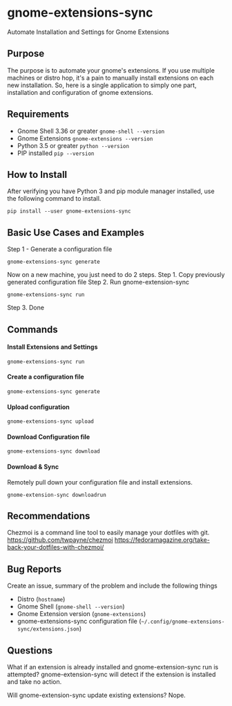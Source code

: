 # gnome-extensions-sync
Automate Installation and Settings for Gnome Extensions

## Purpose

The purpose is to automate your gnome's extensions. If you use multiple machines or distro hop, it's a pain to manually install extensions on each new installation. So, here is a single application to simply one part, installation and configuration of gnome extensions.

## Requirements

* Gnome Shell 3.36 or greater ```gnome-shell --version```
* Gnome Extensions ```gnome-extensions --version```
* Python 3.5 or greater ```python --version```
* PIP installed ```pip --version```

## How to Install

After verifying you have Python 3 and pip module manager installed, use the following command to install.
```
pip install --user gnome-extensions-sync
```

## Basic Use Cases and Examples

Step 1 - Generate a configuration file
```
gnome-extensions-sync generate
```


Now on a new machine, you just need to do 2 steps.
Step 1. Copy previously generated configuration file
Step 2. Run gnome-extension-sync

```
gnome-extensions-sync run
```

Step 3. Done



## Commands

#### Install Extensions and Settings
```
gnome-extensions-sync run
```

#### Create a configuration file
```
gnome-extensions-sync generate
```

#### Upload configuration
```
gnome-extensions-sync upload
```

#### Download Configuration file
```
gnome-extensions-sync download
```

#### Download & Sync
Remotely pull down your configuration file and install extensions.
```
gnome-extension-sync downloadrun
```

## Recommendations

Chezmoi is a command line tool to easily manage your dotfiles with git.
https://github.com/twpayne/chezmoi
https://fedoramagazine.org/take-back-your-dotfiles-with-chezmoi/

## Bug Reports

Create an issue, summary of the problem and include the following things
* Distro (`hostname`)
* Gnome Shell (`gnome-shell --version`)
* Gnome Extension version (`gnome-extensions`)
* gnome-extensions-sync configuration file (`~/.config/gnome-extensions-sync/extensions.json`)

## Questions

What if an extension is already installed and gnome-extension-sync run is attempted?
gnome-extension-sync will detect if the extension is installed and take no action.

Will gnome-extension-sync update existing extensions?
Nope.


